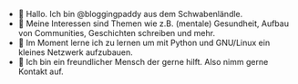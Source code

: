 - 👋 Hallo. Ich bin @bloggingpaddy aus dem Schwabenländle.
- 👀 Meine Interessen sind Themen wie z.B. (mentale) Gesundheit, Aufbau von Communities, Geschichten schreiben und mehr.
- 🌱 Im Moment lerne ich zu lernen um mit Python und GNU/Linux ein kleines Netzwerk aufzubauen.
- 💞️ Ich bin ein freundlicher Mensch der gerne hilft. Also nimm gerne Kontakt auf.
